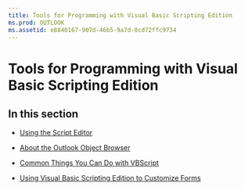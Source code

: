 ```yaml
---
title: Tools for Programming with Visual Basic Scripting Edition
ms.prod: OUTLOOK
ms.assetid: e8840167-907d-46b5-9a7d-0cd72ffc9734
---
```



# Tools for Programming with Visual Basic Scripting Edition

## In this section


-  [Using the Script Editor](using-the-script-editor.md)
    
-  [About the Outlook Object Browser](about-the-outlook-object-browser.md)
    
-  [Common Things You Can Do with VBScript](common-things-you-can-do-with-vbscript.md)
    
-  [Using Visual Basic Scripting Edition to Customize Forms](using-visual-basic-scripting-edition-to-customize-forms.md)
    

